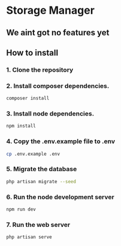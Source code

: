 # Storage Manager

## We aint got no features yet

## How to install

### 1. Clone the repository
### 2. Install composer dependencies.
```bash
composer install
```
### 3. Install node dependencies.
```bash
npm install
```
### 4. Copy the .env.example file to .env
```bash
cp .env.example .env
```
### 5. Migrate the database
```bash
php artisan migrate --seed
```
### 6. Run the node development server
```bash
npm run dev
```
### 7. Run the web server
```bash
php artisan serve
```

